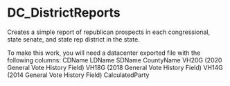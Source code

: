 # DC_DistrictReports
Creates a simple report of republican prospects in each congressional, state senate, and state rep district in the state.

To make this work, you will need a datacenter exported file with the following columns:
CDName
LDName
SDName
CountyName
VH20G (2020 General Vote History Field)
VH18G (2018 General Vote History Field)
VH14G (2014 General Vote History Field)
CalculatedParty
